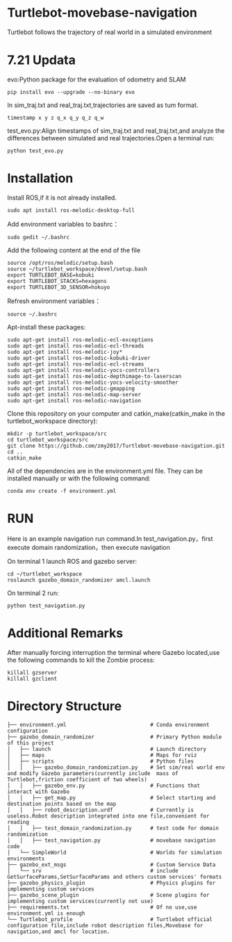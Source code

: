 # Turtlebot-movebase-navigation

Turtlebot follows the trajectory of real world in a simulated  environment  
# 7.21 Updata
evo:Python package for the evaluation of odometry and SLAM

```
pip install evo --upgrade --no-binary evo
```

In sim_traj.txt and real_traj.txt,trajectories are  saved as tum format.
```
timestamp x y z q_x q_y q_z q_w
```
 test_evo.py:Align timestamps of sim_traj.txt and real_traj.txt,and analyze the differences between simulated and real trajectories.Open a terminal run:

```
python test_evo.py
```

# Installation
 Install ROS,if it is not already installed.  

 
```
sudo apt install ros-melodic-desktop-full
```   

 
 Add environment variables to bashrc： 

 
```
sudo gedit ~/.bashrc
```  


Add the following content at the end of the file  
```
source /opt/ros/melodic/setup.bash
source ~/turtlebot_workspace/devel/setup.bash
export TURTLEBOT_BASE=kobuki  
export TURTLEBOT_STACKS=hexagons
export TURTLEBOT_3D_SENSOR=hokuyo
```

Refresh environment variables：

```
source ~/.bashrc
```

Apt-install these packages:
```
sudo apt-get install ros-melodic-ecl-exceptions
sudo apt-get install ros-melodic-ecl-threads
sudo apt-get install ros-melodic-joy*
sudo apt-get install ros-melodic-kobuki-driver
sudo apt-get install ros-melodic-ecl-streams
sudo apt-get install ros-melodic-yocs-controllers
sudo apt-get install ros-melodic-depthimage-to-laserscan
sudo apt-get install ros-melodic-yocs-velocity-smoother
sudo apt-get install ros-melodic-gmapping
sudo apt-get install ros-melodic-map-server
sudo apt-get install ros-melodic-navigation
```
Clone this repository on your computer and catkin_make(catkin_make in the turtlebot_workspace directory):
```
mkdir -p turtlebot_workspace/src
cd turtlebot_workspace/src
git clone https://github.com/zmy2017/Turtlebot-movebase-navigation.git
cd ..
catkin_make
```
All of the dependencies are in the environment.yml file. They can be installed manually or with the following command:
```
conda env create -f environment.yml
```
# RUN
Here is an example navigation run command.In test_navigation.py，first execute domain randomization，then execute navigation

On terminal 1 launch ROS and gazebo server:
```
cd ~/turtlebot_workspace
roslaunch gazebo_domain_randomizer amcl.launch
```
On terminal 2 run:
```
python test_navigation.py
```

# Additional Remarks
After  manually forcing interruption the terminal where Gazebo located,use the following commands to kill the Zombie process:

```
killall gzserver
killall gzclient
```
# Directory Structure
```
├── environment.yml                           # Conda environment configuration
├── gazebo_domain_randomizer                  # Primary Python module of this project
│   ├── launch                                # Launch directory
│   ├── maps                                  # Maps for rviz
│   ├── scripts                               # Python files
│   │   ├── gazebo_domain_randomization.py    # Set sim/real world env and modify Gazebo parameters(currently include  mass of Turtlebot,friction coefficient of two wheels)
│   │   ├── gazebo_env.py                     # Functions that interact with Gazebo
│   │   ├── get_map.py                        # Select starting and destination points based on the map
│   │   ├── robot_description.urdf            # Currently is useless.Robot description integrated into one file,convenient for reading
│   │   ├── test_domain_randomization.py      # test code for domain randomization
│   │   ├── test_navigation.py                # movebase navigation code
│   └── SimpleWorld                           # Worlds for simulation environments
├── gazebo_ext_msgs                           # Custom Service Data
│   └── srv                                   # include GetSurfaceParams,SetSurfaceParams and others custom services' formats
├── gazebo_physics_plugin                     # Physics plugins for implementing custom services
├── gazebo_scene_plugin                       # Scene plugins for implementing custom services(currently not use)
├── requirements.txt                          # Of no use,use environment.yml is enough
└── Turtlebot_profile                         # Turtlebot official configuration file,include robot description files,Movebase for navigation,and amcl for location.


```

